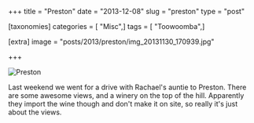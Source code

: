 +++
title = "Preston"
date = "2013-12-08"
slug = "preston"
type = "post"

[taxonomies]
categories = [ "Misc",]
tags = [ "Toowoomba",]

[extra]
image = "posts/2013/preston/img_20131130_170939.jpg"

+++

![Preston](img_20131130_170939.jpg)

Last weekend we went for a drive with Rachael's auntie to Preston. There are some awesome views, and a winery on the top of the hill. Apparently they import the wine though and don't make it on site, so really it's just about the views.